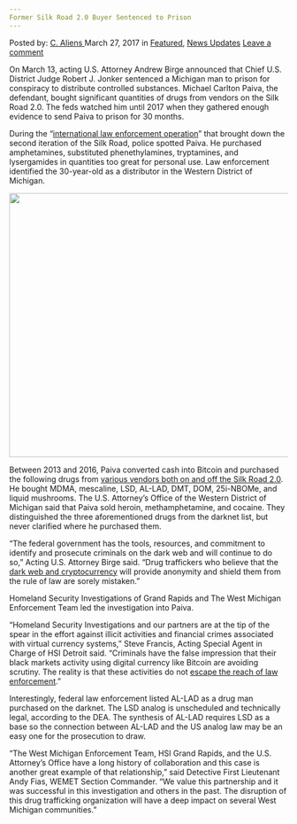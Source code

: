 ```yaml
---
Former Silk Road 2.0 Buyer Sentenced to Prison
---
```

<article class="post-listing post-18818 post type-post status-publish format-standard has-post-thumbnail hentry category-deepdot-news category-news-updates tag-45 tag-buyer tag-prison tag-road tag-sentenced tag-silk">
<div class="post-inner">
<p class="post-meta">
<span>Posted by: <a href="https://www.deepdotweb.com/author/caliens/" title="">C. Aliens </a></span>
<span>March 27, 2017</span>
<span>in <a href="https://www.deepdotweb.com/category/deepdot-news/" rel="category tag">Featured</a>, <a href="https://www.deepdotweb.com/category/news-updates/" rel="category tag">News Updates</a></span>
<span><a href="https://www.deepdotweb.com/2017/03/27/former-silk-road-2-0-buyer-sentenced-prison/#respond">Leave a comment</a></span>
</p>
<div class="clear"></div>
<div class="entry">
<p>On March 13, acting U.S. Attorney Andrew Birge announced that Chief U.S. District Judge Robert J. Jonker sentenced a Michigan man to prison for conspiracy to distribute controlled substances. Michael Carlton Paiva, the defendant, bought significant quantities of drugs from vendors on the Silk Road 2.0. The feds watched him until 2017 when they gathered enough evidence to send Paiva to prison for 30 months.</p>
<p>During the “<a href="https://www.justice.gov/usao-wdmi/pr/2017_0309_Paiva">international law enforcement operation</a>” that brought down the second iteration of the Silk Road, police spotted Paiva. He purchased amphetamines, substituted phenethylamines, tryptamines, and lysergamides in quantities too great for personal use. Law enforcement identified the 30-year-old as a distributor in the Western District of Michigan.</p>
<p><img class="wp-image-18827 aligncenter" src="https://www.deepdotweb.com/wp-content/uploads/2017/03/word-image-20.jpeg" width="847" height="477" srcset="https://www.deepdotweb.com/wp-content/uploads/2017/03/word-image-20.jpeg 1050w, https://www.deepdotweb.com/wp-content/uploads/2017/03/word-image-20-300x169.jpeg 300w, https://www.deepdotweb.com/wp-content/uploads/2017/03/word-image-20-1024x576.jpeg 1024w" sizes="(max-width: 847px) 100vw, 847px" /></p>
<p>Between 2013 and 2016, Paiva converted cash into Bitcoin and purchased the following drugs from <a href="https://www.deepdotweb.com/marketplace-directory/categories/top-markets/">various vendors both on and off the Silk Road 2.0</a>. He bought MDMA, mescaline, LSD, AL-LAD, DMT, DOM, 25i-NBOMe, and liquid mushrooms. The U.S. Attorney’s Office of the Western District of Michigan said that Paiva sold heroin, methamphetamine, and cocaine. They distinguished the three aforementioned drugs from the darknet list, but never clarified where he purchased them.</p>
<p>&#8220;The federal government has the tools, resources, and commitment to identify and prosecute criminals on the dark web and will continue to do so,” Acting U.S. Attorney Birge said. &#8220;Drug traffickers who believe that the <a href="https://www.deepdotweb.com/tag/darknet/">dark web and cryptocurrency</a> will provide anonymity and shield them from the rule of law are sorely mistaken.&#8221;</p>
<p>Homeland Security Investigations of Grand Rapids and The West Michigan Enforcement Team led the investigation into Paiva.</p>
<p>&#8220;Homeland Security Investigations and our partners are at the tip of the spear in the effort against illicit activities and financial crimes associated with virtual currency systems,&#8221; Steve Francis, Acting Special Agent in Charge of HSI Detroit said. &#8220;Criminals have the false impression that their black markets activity using digital currency like Bitcoin are avoiding scrutiny. The reality is that these activities do not <a href="https://www.deepdotweb.com/tag/arrested/">escape the reach of law enforcement</a>.&#8221;</p>
<p>Interestingly, federal law enforcement listed AL-LAD as a drug man purchased on the darknet. The LSD analog is unscheduled and technically legal, according to the DEA. The synthesis of AL-LAD requires LSD as a base so the connection between AL-LAD and the US analog law may be an easy one for the prosecution to draw.</p>
<p>&#8220;The West Michigan Enforcement Team, HSI Grand Rapids, and the U.S. Attorney’s Office have a long history of collaboration and this case is another great example of that relationship,&#8221; said Detective First Lieutenant Andy Fias, WEMET Section Commander. &#8220;We value this partnership and it was successful in this investigation and others in the past. The disruption of this drug trafficking organization will have a deep impact on several West Michigan communities.&#8221;</p>
</div>
<span style="display:none"><a href="https://www.deepdotweb.com/tag/20/" rel="tag">20</a> <a href="https://www.deepdotweb.com/tag/buyer/" rel="tag">buyer</a> <a href="https://www.deepdotweb.com/tag/prison/" rel="tag">prison</a> <a href="https://www.deepdotweb.com/tag/road/" rel="tag">road</a> <a href="https://www.deepdotweb.com/tag/sentenced/" rel="tag">sentenced</a> <a href="https://www.deepdotweb.com/tag/silk/" rel="tag">silk</a></span> <span style="display:none" class="updated">2017-03-27</span>
<div style="display:none" class="vcard author" itemprop="author" itemscope itemtype="http://schema.org/Person"><strong class="fn" itemprop="name"><a href="https://www.deepdotweb.com/author/caliens/" title="Posts by C. Aliens" rel="author">C. Aliens</a></strong></div>
</div>
</article>

